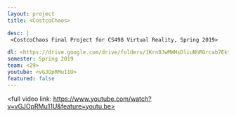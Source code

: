 ```yaml
---
layout: project
title: <CostcoChaos>

desc: |
 <CostcoChaos Final Project for CS498 Virtual Reality, Spring 2019>

dl: <https://drive.google.com/drive/folders/1Krn0JwMWHsDliuNhRGrcab7Ektc9ZGUp?usp=sharing>
semester: Spring 2019
team: <29>
youtube: <vGJOpRMu11U>
featured: false
---
```

<full video link: https://www.youtube.com/watch?v=vGJOpRMu11U&feature=youtu.be>
